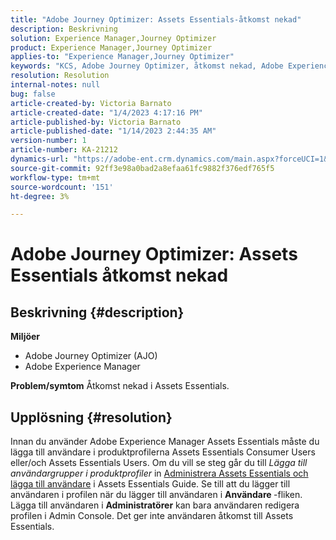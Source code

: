 ```yaml
---
title: "Adobe Journey Optimizer: Assets Essentials-åtkomst nekad"
description: Beskrivning
solution: Experience Manager,Journey Optimizer
product: Experience Manager,Journey Optimizer
applies-to: "Experience Manager,Journey Optimizer"
keywords: "KCS, Adobe Journey Optimizer, åtkomst nekad, Adobe Experience Manager, AEM, AJO, Assets Essentials, felsökning"
resolution: Resolution
internal-notes: null
bug: false
article-created-by: Victoria Barnato
article-created-date: "1/4/2023 4:17:16 PM"
article-published-by: Victoria Barnato
article-published-date: "1/14/2023 2:44:35 AM"
version-number: 1
article-number: KA-21212
dynamics-url: "https://adobe-ent.crm.dynamics.com/main.aspx?forceUCI=1&pagetype=entityrecord&etn=knowledgearticle&id=f3e21340-4b8c-ed11-81ad-6045bd0067ea"
source-git-commit: 92ff3e98a0bad2a8efaa61fc9882f376edf765f5
workflow-type: tm+mt
source-wordcount: '151'
ht-degree: 3%

---
```


# Adobe Journey Optimizer: Assets Essentials åtkomst nekad

## Beskrivning {#description}

<b>Miljöer</b>
- Adobe Journey Optimizer (AJO)
- Adobe Experience Manager



<b>Problem/symtom</b>
Åtkomst nekad i Assets Essentials.


## Upplösning {#resolution}


Innan du använder Adobe Experience Manager Assets Essentials måste du lägga till användare i produktprofilerna Assets Essentials Consumer Users eller/och Assets Essentials Users. Om du vill se steg går du till *Lägga till användargrupper i produktprofiler* in [Administrera Assets Essentials och lägga till användare](https://experienceleague.adobe.com/docs/experience-manager-assets-essentials/help/get-started-admins/deploy-administer.html#add-users-to-product-profiles) i Assets Essentials Guide. Se till att du lägger till användaren i profilen när du lägger till användaren i <b>Användare </b> -fliken. Lägga till användaren i <b>Administratörer</b> kan bara användaren redigera profilen i Admin Console. Det ger inte användaren åtkomst till Assets Essentials.


